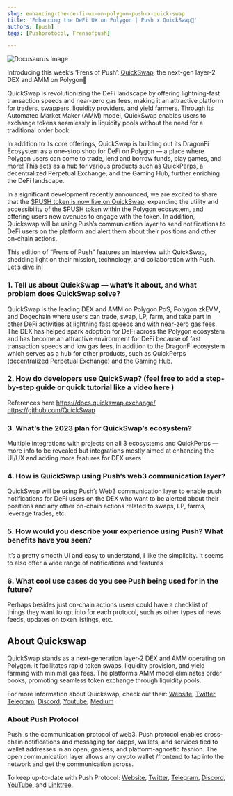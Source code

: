 ```yaml
---
slug: enhancing-the-de-fi-ux-on-polygon-push-x-quick-swap
title: 'Enhancing the DeFi UX on Polygon | Push x QuickSwap🐲'
authors: [push]
tags: [Pushprotocol, Frensofpush]

---
```


![Docusaurus Image](./cover-image.webp)

<!--truncate-->

Introducing this week’s ‘Frens of Push’: [QuickSwap](https://quickswap.exchange/), the next-gen layer-2 DEX and AMM on Polygon🎉

QuickSwap is revolutionizing the DeFi landscape by offering lightning-fast transaction speeds and near-zero gas fees, making it an attractive platform for traders, swappers, liquidity providers, and yield farmers. Through its Automated Market Maker (AMM) model, QuickSwap enables users to exchange tokens seamlessly in liquidity pools without the need for a traditional order book.

In addition to its core offerings, QuickSwap is building out its DragonFi Ecosystem as a one-stop shop for DeFi on Polygon — a place where Polygon users can come to trade, lend and borrow funds, play games, and more! This acts as a hub for various products such as QuickPerps, a decentralized Perpetual Exchange, and the Gaming Hub, further enriching the DeFi landscape.

In a significant development recently announced, we are excited to share that the [$PUSH token is now live on QuickSwap](https://medium.com/push-protocol/push-is-live-on-polygon-quickswap-b683ef0f71d8), expanding the utility and accessibility of the $PUSH token within the Polygon ecosystem, and offering users new avenues to engage with the token. In addition, Quickswap will be using Push’s communication layer to send notifications to DeFi users on the platform and alert them about their positions and other on-chain actions.

This edition of “Frens of Push” features an interview with QuickSwap, shedding light on their mission, technology, and collaboration with Push. Let’s dive in!


### 1. Tell us about QuickSwap — what’s it about, and what problem does QuickSwap solve?
QuickSwap is the leading DEX and AMM on Polygon PoS, Polygon zkEVM, and Dogechain where users can trade, swap, LP, farm, and take part in other DeFi activities at lightning fast speeds and with near-zero gas fees. The DEX has helped spark adoption for DeFi across the Polygon ecosystem and has become an attractive environment for DeFi because of fast transaction speeds and low gas fees, in addition to the DragonFi ecosystem which serves as a hub for other products, such as QuickPerps (decentralized Perpetual Exchange) and the Gaming Hub.

### 2. How do developers use QuickSwap? (feel free to add a step-by-step guide or quick tutorial like a video here )
References here https://docs.quickswap.exchange/ https://github.com/QuickSwap

### 3. What’s the 2023 plan for QuickSwap’s ecosystem?
Multiple integrations with projects on all 3 ecosystems and QuickPerps — more info to be revealed but integrations mostly aimed at enhancing the UI/UX and adding more features for DEX users

### 4. How is QuickSwap using Push’s web3 communication layer?
QuickSwap will be using Push’s Web3 communication layer to enable push notifications for DeFi users on the DEX who want to be alerted about their positions and any other on-chain actions related to swaps, LP, farms, leverage trades, etc.

### 5. How would you describe your experience using Push? What benefits have you seen?
It’s a pretty smooth UI and easy to understand, I like the simplicity. It seems to also offer a wide range of notifications and features

### 6. What cool use cases do you see Push being used for in the future?
Perhaps besides just on-chain actions users could have a checklist of things they want to opt into for each protocol, such as other types of news feeds, updates on token listings, etc.

## About Quickswap
QuickSwap stands as a next-generation layer-2 DEX and AMM operating on Polygon. It facilitates rapid token swaps, liquidity provision, and yield farming with minimal gas fees. The platform’s AMM model eliminates order books, promoting seamless token exchange through liquidity pools.

For more information about Quickswap, check out their: [Website](https://quickswap.exchange/#/), [Twitter](https://twitter.com/QuickswapDEX), [Telegram](https://t.me/QuickSwapDEX), [Discord](https://discord.com/invite/dSMd7AFH36), [Youtube](https://www.youtube.com/channel/UCrPlF-DBwD-UzLFDzJ4Z5Fw), [Medium](https://quickswap-layer2.medium.com/)

### About Push Protocol

Push is the communication protocol of web3. Push protocol enables cross-chain notifications and messaging for dapps, wallets, and services tied to wallet addresses in an open, gasless, and platform-agnostic fashion. The open communication layer allows any crypto wallet /frontend to tap into the network and get the communication across.

To keep up-to-date with Push Protocol: [Website](https://push.org/), [Twitter](https://twitter.com/pushprotocol), [Telegram](https://t.me/epnsproject), [Discord](https://discord.gg/pushprotocol), [YouTube](https://www.youtube.com/c/EthereumPushNotificationService), and [Linktree](https://linktr.ee/pushprotocol).

